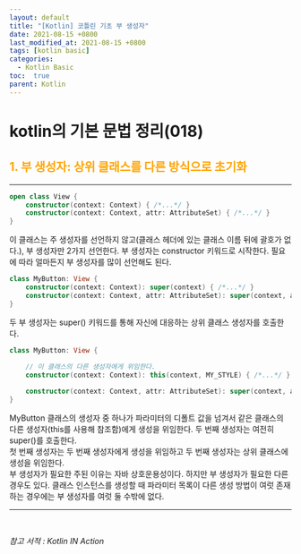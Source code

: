 ```yaml
---
layout: default
title: "[Kotlin] 코틀린 기초 부 생성자"
date: 2021-08-15 +0800
last_modified_at: 2021-08-15 +0800
tags: [kotlin basic]
categories:
  - Kotlin Basic
toc:  true
parent: Kotlin
---
```


# kotlin의 기본 문법 정리(018) 

## <span style="color:orange">1. 부 생성자: 상위 클래스를 다른 방식으로 초기화</span>  
---  

```kotlin
open class View {
    constructor(context: Context) { /*...*/ }
    constructor(context: Context, attr: AttributeSet) { /*...*/ }
}
```
이 클래스는 주 생성자를 선언하지 않고(클래스 헤더에 있는 클래스 이름 뒤에 괄호가 없다.), 부 생성자만 2가지 선언한다. 부 생성자는 constructor 키워드로 시작한다. 필요에 따라 얼마든지 부 생성자를 많이 선언해도 된다.

```kotlin
class MyButton: View {
    constructor(context: Context): super(context) { /*...*/ }
    constructor(context: Context, attr: AttributeSet): super(context, attr) { /*...*/ }
}
```
두 부 생성자는 super() 키워드를 통해 자신에 대응하는 상위 클래스 생성자를 호출한다.

```kotlin
class MyButton: View {
    
    // 이 클래스의 다른 생성자에게 위임한다.
    constructor(context: Context): this(context, MY_STYLE) { /*...*/ }

    constructor(context: Context, attr: AttributeSet): super(context, attr) { /*...*/ }
}
```
MyButton 클래스의 생성자 중 하나가 파라미터의 디폴트 값을 넘겨서 같은 클래스의 다른 생성자(this를 사용해 참조함)에게 생성을 위임한다. 두 번째 생성자는 여전히 super()를 호출한다.  
첫 번째 생성자는 두 번째 생성자에게 생성을 위임하고 두 번째 생성자는 상위 클래스에 생성을 위임한다.  
부 생성자가 필요한 주된 이유는 자바 상호운용성이다. 하지만 부 생성자가 필요한 다른 경우도 있다. 클래스 인스턴스를 생성할 때 파라미터 목록이 다른 생성 방법이 여럿 존재하는 경우에는 부 생성자를 여럿 둘 수밖에 없다.

---

<br>

*참고 서적 : Kotlin IN Action*
